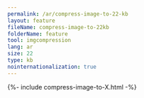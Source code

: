 ```yaml
---
permalink: /ar/compress-image-to-22-kb
layout: feature
fileName: compress-image-to-22kb
folderName: feature
tool: imgcompression
lang: ar
size: 22
type: kb
nointernationalization: true
---
```

{%- include compress-image-to-X.html -%}       
